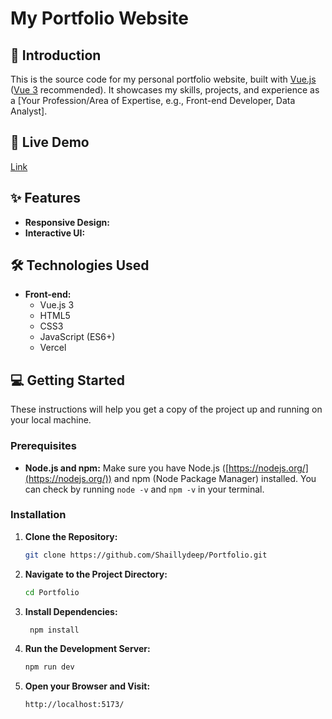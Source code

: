 # My Portfolio Website

## 👋 Introduction

This is the source code for my personal portfolio website, built with [Vue.js](https://vuejs.org/) ([Vue 3](https://vuejs.org/guide/introduction.html) recommended). It showcases my skills, projects, and experience as a [Your Profession/Area of Expertise, e.g., Front-end Developer, Data Analyst]. 

## 🚀 Live Demo

[Link](https://portfolio-shaillydeeps-projects.vercel.app/) 

## ✨ Features

- **Responsive Design:**  
- **Interactive UI:** 
## 🛠️ Technologies Used

- **Front-end:**
  - Vue.js 3
  - HTML5
  - CSS3 
  - JavaScript (ES6+)
  - Vercel

## 💻 Getting Started

These instructions will help you get a copy of the project up and running on your local machine. 

### Prerequisites

- **Node.js and npm:** Make sure you have Node.js ([https://nodejs.org/](https://nodejs.org/)) and npm (Node Package Manager) installed. You can check by running `node -v` and `npm -v` in your terminal.

### Installation

1. **Clone the Repository:**
   ```bash
   git clone https://github.com/Shaillydeep/Portfolio.git 
   ```

2. **Navigate to the Project Directory:**
   ```bash
   cd Portfolio
   ```

3. **Install Dependencies:**
   ```bash
    npm install
    ```
4. **Run the Development Server:**
    ```bash
    npm run dev
    ```

5. **Open your Browser and Visit:**
    ```bash
    http://localhost:5173/
    ```
